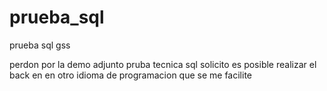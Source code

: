 # prueba_sql
prueba sql gss

perdon por la demo adjunto pruba tecnica sql 
solicito es posible realizar el back en en otro idioma de programacion que se me facilite
